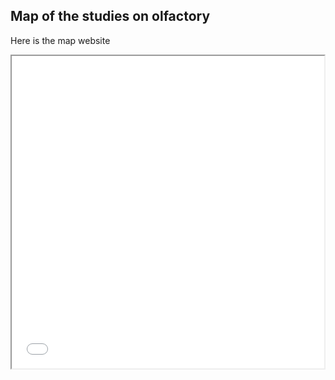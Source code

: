 ## Map of the studies on olfactory
Here is the map website

<iframe src="mapa.html" height="500" width="500"></iframe>
